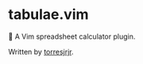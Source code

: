 # tabulae.vim
📖 A Vim spreadsheet calculator plugin.

Written by [torresjrjr](https://t.me/torresjrjr).
